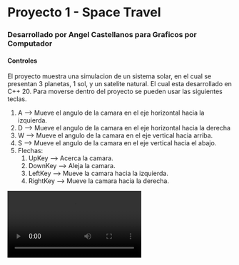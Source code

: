# Proyecto 1 - Space Travel

### Desarrollado por Angel Castellanos para Graficos por Computador

#### Controles
El proyecto muestra una simulacion de un sistema solar, 
en el cual se presentan 3 planetas, 1 sol, y un satelite natural.
El cual esta desarrollado en C++ 20.
Para moverse dentro del proyecto se pueden usar las siguientes teclas.

1. A --> Mueve el angulo de la camara en el eje horizontal hacia la izquierda.
2. D --> Mueve el angulo de la camara en el eje horizontal hacia la derecha
3. W --> Mueve el angulo de la camara en el eje vertical hacia arriba.
4. S --> Mueve el angulo de la camara en el eje vertical hacia el abajo.
5. Flechas:
   1. UpKey --> Acerca la camara.
   2. DownKey --> Aleja la camara.
   3. LeftKey --> Mueve la camara hacia la izquierda.
   4. RightKey --> Mueve la camara hacia la derecha.

![](https://github.com/angelcast2002/lab4/blob/SpaceTravel/proyecto1GxC.mp4)
